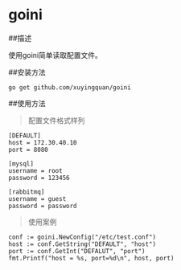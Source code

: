 goini	
========

##描述

使用goini简单读取配置文件。

##安装方法

	go get github.com/xuyingquan/goini

##使用方法

>配置文件格式样列

	[DEFAULT]
	host = 172.30.40.10
	port = 8080
	
	[mysql]
	username = root
	password = 123456
	
	[rabbitmq]
	username = guest
	password = password


>使用案例

	conf := goini.NewConfig("/etc/test.conf")
	host := conf.GetString("DEFAULT", "host")
	port := conf.GetInt("DEFALUT", "port")
	fmt.Printf("host = %s, port=%d\n", host, port)
